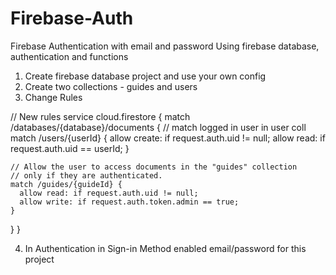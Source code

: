 # Firebase-Auth
 Firebase Authentication with email and password
 Using firebase database, authentication and functions
 
 1. Create firebase database project and use your own config
 2. Create two collections - guides and users
 3. Change Rules
 
// New rules
 service cloud.firestore {
  match /databases/{database}/documents {
    // match logged in user in user coll
    match /users/{userId} {
      allow create: if request.auth.uid != null;
      allow read: if request.auth.uid == userId;
    }
    
    // Allow the user to access documents in the "guides" collection
    // only if they are authenticated.
    match /guides/{guideId} {
      allow read: if request.auth.uid != null;
      allow write: if request.auth.token.admin == true;
    }
  }
}

4. In Authentication in Sign-in Method enabled email/password for this project
 

